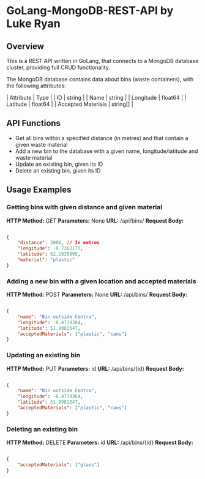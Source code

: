 # GoLang-MongoDB-REST-API by Luke Ryan

## Overview
This is a REST API written in GoLang, that connects to a MongoDB database cluster, providing full CRUD functionality.

The MongoDB database contains data about bins (waste containers), with the following attributes:

| Attribute | Type |
| ID                      | string |
| Name                    | string |
| Longitude               | float64 |
| Latitude                | float64 |
| Accepted Materials      | string[] |

## API Functions
- Get all bins within a specified distance (in metres) and that contain a given waste material
- Add a new bin to the database with a given name, longitude/latitude and waste material
- Update an existing bin, given its ID
- Delete an existing bin, given its ID

## Usage Examples

### Getting bins with given distance and given material
**HTTP Method:** GET
**Parameters:** None
**URL:** /api/bins/
**Request Body:**
```json

{
    "distance": 3000, // In metres
    "longitude": -9.7263177,
    "latitude": 52.2835895,
    "material": "plastic"
}

```

### Adding a new bin with a given location and accepted materials
**HTTP Method:** POST
**Parameters:** None
**URL:** /api/bins/
**Request Body:**
```json

{
    "name": "Bin outside Centra",
    "longitude": -8.4779364,
    "latitude": 51.8981547,
    "acceptedMaterials": ["plastic", "cans"]
}

```

### Updating an existing bin
**HTTP Method:** PUT
**Parameters:** id
**URL:** /api/bins/{id}
**Request Body:**
```json

{
    "name": "Bin outside Centra",
    "longitude": -8.4779364,
    "latitude": 51.8981547,
    "acceptedMaterials": ["plastic", "cans"]
}

```

### Deleting an existing bin
**HTTP Method:** DELETE
**Parameters:** id
**URL:** /api/bins/{id}
**Request Body:**
```json

{
    "acceptedMaterials": ["glass"]
}

```
